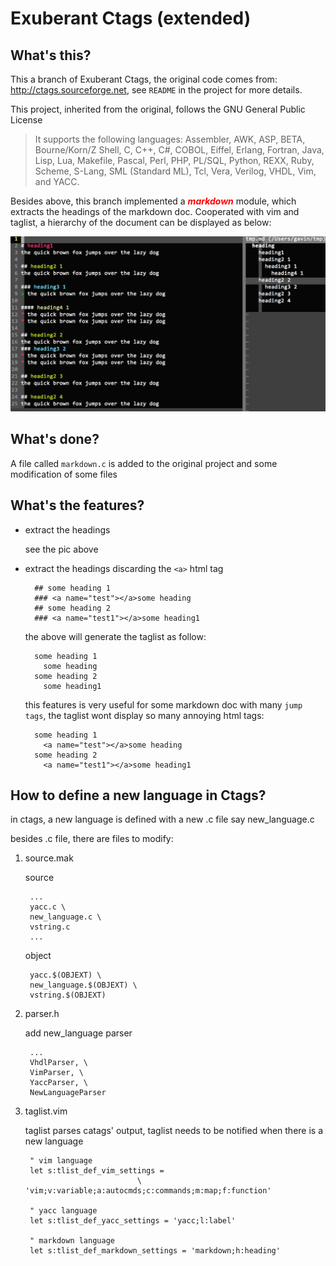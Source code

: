 Exuberant Ctags (extended)
==============

## What's this?

This a branch of Exuberant Ctags, the original code comes from:
<http://ctags.sourceforge.net>, see `README` in the project for more
details.

This project, inherited from the original, follows the GNU General Public License

> It supports the following languages: Assembler, AWK, ASP, BETA,
> Bourne/Korn/Z Shell, C, C++, C#, COBOL, Eiffel, Erlang, Fortran, Java, Lisp,
> Lua, Makefile, Pascal, Perl, PHP, PL/SQL, Python, REXX, Ruby, Scheme,
> S-Lang, SML (Standard ML), Tcl, Vera, Verilog, VHDL, Vim, and YACC.

Besides above, this branch implemented a <font color=#ff0000>**_markdown_**</font>
module, which extracts the headings of the markdown doc. Cooperated with vim and
taglist, a hierarchy of the document can be displayed as below:

![markdown-taglist.png](markdown-taglist.png)

## What's done?

A file called `markdown.c` is added to the original project and some
modification of some files

## What's the features?

* extract the headings

	see the pic above

* extract the headings discarding the `<a>` html tag
	
		## some heading 1
		### <a name="test"></a>some heading
		## some heading 2
		### <a name="test1"></a>some heading1

	the above will generate the taglist as follow:

		some heading 1
		  some heading
		some heading 2
		  some heading1

	this features is very useful for some markdown doc with many `jump tags`, the
	taglist wont display so many annoying html tags:

		some heading 1
		  <a name="test"></a>some heading
		some heading 2
		  <a name="test1"></a>some heading1

## How to define a new language in Ctags?

in ctags, a new language is defined with a new .c file say new_language.c

besides .c file, there are files to modify:

1. source.mak

	source

		...
		yacc.c \
		new_language.c \
		vstring.c
		...

	object

		yacc.$(OBJEXT) \
		new_language.$(OBJEXT) \
		vstring.$(OBJEXT)

2. parser.h

	add new_language parser

		...
		VhdlParser, \
		VimParser, \
		YaccParser, \
		NewLanguageParser

2. taglist.vim

	taglist parses catags' output, taglist needs to be notified when there is a
	new language

		" vim language
		let s:tlist_def_vim_settings =
								\ 'vim;v:variable;a:autocmds;c:commands;m:map;f:function'

		" yacc language
		let s:tlist_def_yacc_settings = 'yacc;l:label'

		" markdown language
		let s:tlist_def_markdown_settings = 'markdown;h:heading'
